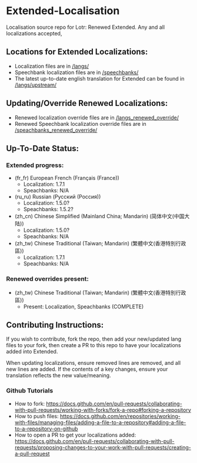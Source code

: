 # Extended-Localisation
Localisation source repo for Lotr: Renewed Extended. Any and all localizations accepted, 

## Locations for Extended Localizations:
*  Localization files are in [/langs/](https://github.com/maximuslotro/Extended-Localisation/tree/main/langs)
*  Speechbank localization files are in [/speechbanks/](https://github.com/maximuslotro/Extended-Localisation/tree/main/speachbanks)
*  The latest up-to-date english translation for Extended can be found in [/langs/upstream/](https://github.com/maximuslotro/Extended-Localisation/tree/main/langs/upstream)

## Updating/Override Renewed Localizations:
*  Renewed localization override files are in [/langs_renewed_override/](https://github.com/maximuslotro/Extended-Localisation/tree/main/langs_renewed_override)
*  Renewed Speechbank localization override files are in [/speachbanks_renewed_override/](https://github.com/maximuslotro/Extended-Localisation/tree/main/speachbanks_renewed_override)

## Up-To-Date Status:
### Extended progress:
* (fr_fr) European French (Français (France))
  * Localization: 1.7.1
  * Speachbanks: N/A
* (ru_ru) Russian (Русский (Россия))
  * Localization: 1.5.0?
  * Speachbanks: 1.5.2?
* (zh_cn) Chinese Simplified (Mainland China; Mandarin) (简体中文(中国大陆))
  * Localization: 1.5.0?
  * Speachbanks: N/A
* (zh_tw) Chinese Traditional (Taiwan; Mandarin) (繁體中文(香港特別行政區))
  * Localization: 1.7.1
  * Speachbanks: N/A
### Renewed overrides present:
* (zh_tw) Chinese Traditional (Taiwan; Mandarin) (繁體中文(香港特別行政區))
  * Present: Localization, Speachbanks (COMPLETE)

## Contributing Instructions:
If you wish to contribute, fork the repo, then add your new/updated lang files to your fork, then create a PR to this repo to have your localizations added into Extended.

When updating localizations, ensure removed lines are removed, and all new lines are added. If the contents of a key changes, ensure your translation reflects the new value/meaning. 

### Github Tutorials
*  How to fork: https://docs.github.com/en/pull-requests/collaborating-with-pull-requests/working-with-forks/fork-a-repo#forking-a-repository
*  How to push files: https://docs.github.com/en/repositories/working-with-files/managing-files/adding-a-file-to-a-repository#adding-a-file-to-a-repository-on-github
*  How to open a PR to get your localizations added: https://docs.github.com/en/pull-requests/collaborating-with-pull-requests/proposing-changes-to-your-work-with-pull-requests/creating-a-pull-request
